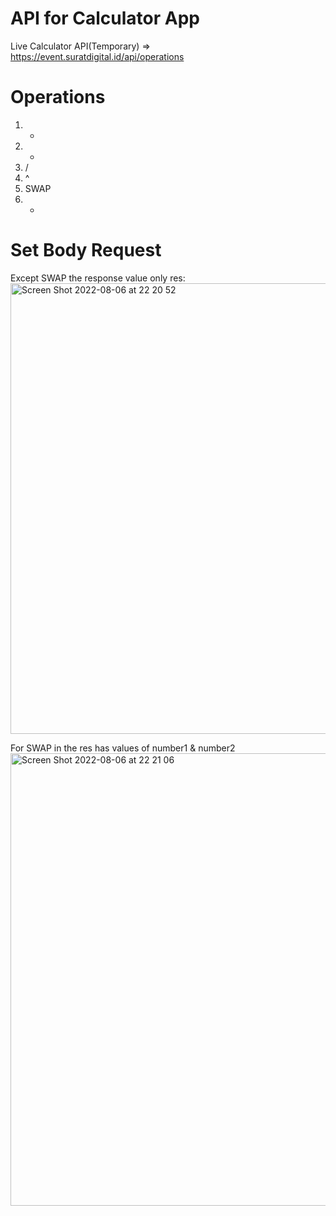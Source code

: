 # API for Calculator App
Live Calculator API(Temporary) => https://event.suratdigital.id/api/operations

# Operations
1. +
2. -
3. /
4. ^
5. SWAP
6. *

# Set Body Request

Except SWAP the response value only res:
<img width="721" alt="Screen Shot 2022-08-06 at 22 20 52" src="https://user-images.githubusercontent.com/16657392/183255332-b2100e6a-4d57-4459-b87c-46b43651f630.png">

For SWAP in the res has values of number1 & number2
<img width="724" alt="Screen Shot 2022-08-06 at 22 21 06" src="https://user-images.githubusercontent.com/16657392/183255339-828f26b4-c0c4-40ac-a9f7-77d613dc550e.png">
